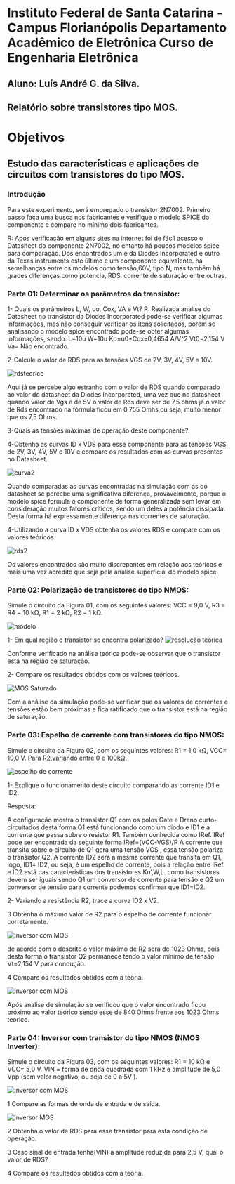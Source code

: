 # Instituto Federal de Santa Catarina - Campus Florianópolis Departamento Acadêmico de Eletrônica Curso de Engenharia Eletrônica

## Aluno: Luís André G. da Silva.

## Relatório sobre transistores tipo MOS.

# Objetivos

## Estudo das características e aplicações de circuitos com transistores do tipo MOS.

### Introdução
Para este experimento, será empregado o transistor 2N7002.
Primeiro passo faça uma busca nos fabricantes e verifique o modelo SPICE do
componente e compare no mínimo dois fabricantes.

R: Após verificação em alguns sites na internet foi de fácíl acesso o Datasheet do componente 2N7002, no entanto há poucos modelos spice para comparação. Dos encontrados um é da Diodes Incorporated e outro da Texas instruments este último e um componente equivalente.
há semelhanças entre os modelos como tensão,60V, tipo N, mas também há grades diferenças como potencia, RDS, corrente de saturação entre outras.

### Parte 01: Determinar os parâmetros do transistor:
1- Quais os parâmetros L, W, uo, Cox, VA e Vt?
R: Realizada analise do Datasheet no transistor da Diodes Incorporated pode-se verificar algumas informações, mas não conseguir verificar os itens solicitados, porém se analisando o modelo spice encontrado pode-se obter algumas informações, sendo:
L=10u
W=10u
Kp=u0*Cox=0,4654 A/V^2
Vt0=2,154 V
Va= Não encontrado.

2-Calcule o valor de RDS para as tensões VGS de 2V, 3V, 4V, 5V e 10V.

![rdsteorico](/Imagens/parte4/rdsteorico.JPG)

Aqui já se percebe algo estranho com o valor de RDS quando comparado ao valor do datasheet da Diodes Incorporated, uma vez que no datasheet quando valor de Vgs é de 5V o valor de Rds deve ser de 7,5 ohms já o valor de Rds encontrado na fórmula ficou em 0,755 Omhs,ou seja, muito menor que os 7,5 Ohms.

3-Quais as tensões máximas de operação deste componente?

4-Obtenha as curvas ID x VDS para esse componente para as tensões VGS de 2V, 3V, 4V, 5V e 10V e compare os resultados com as curvas presentes no Datasheet.

![curva2](/Imagens/parte4/curva2.JPG)

Quando comparadas as curvas encontradas na simulação com as do datasheet se percebe uma significativa diferença, provavelmente, porque o modelo spice formula o componente de forma generalizada sem levar em consideração muitos fatores críticos, sendo um deles a potência dissipada. Desta forma há expressamente diferença nas correntes de saturação.

4-Utilizando a curva ID x VDS obtenha os valores RDS e compare com os valores teóricos.

![rds2](/Imagens/parte4/RDS2.JPG)

Os valores encontrados são muito discrepantes em relação aos teóricos e mais uma vez acredito que seja pela analise superficial do modelo spice.


### Parte 02: Polarização de transistores do tipo NMOS:

Simule o circuito da Figura 01, com os seguintes valores: VCC = 9,0 V, R3 = R4 = 10 kΩ, R1 = 2 kΩ, R2 = 1 kΩ.

![modelo](/Imagens/parte4/modelo.JPG)

1- Em qual região o transistor se encontra polarizado?
![resolução teórica](/Imagens/parte4/mos.jpg)

Conforme verificado na análise teórica pode-se observar que o transistor está na região de saturação.


2- Compare os resultados obtidos com os valores teóricos.

![MOS Saturado](/Imagens/parte4/mossaturação.JPG)

Com a análise da simulação pode-se verificar que os valores de correntes e tensões estão bem próximas e fica ratificado que o transistor está na região de saturação.

### Parte 03: Espelho de corrente com transistores do tipo NMOS:

Simule o circuito da Figura 02, com os seguintes valores: R1 = 1,0 kΩ, VCC= 10,0 V. Para R2,variando entre 0 e 100kΩ.

![espelho de corrente ](/Imagens/parte4/espelho.JPG)

1- Explique o funcionamento deste circuito comparando as corrente ID1 e ID2.

Resposta:

A configuração mostra o transistor Q1 com os polos Gate e Dreno curto-circuitados desta forma Q1 está funcionando como um diodo e ID1 é a corrente que passa sobre o resistor R1. Também conhecida como IRef.
IRef pode ser encontrada da seguinte forma IRef=(VCC-VGS)/R
A corrente que transita sobre o circuito de Q1 gera uma tensão VGS , essa tensão polariza o transistor Q2. A corrente ID2 será a mesma corrente que transita em Q1, logo, ID1= ID2, ou seja, é um espelho de corrente, pois a relação entre IRef. e ID2 está nas características dos transistores Kn’,W,L. como transistores devem ser iguais sendo Q1 um conversor de corrente para tensão e Q2 um conversor de tensão para corrente podemos confirmar que ID1=ID2.


2- Variando a resistência R2, trace a curva ID2 x V2.


3 Obtenha o máximo valor de R2 para o espelho de corrente funcionar corretamente.

![inversor com MOS ](/Imagens/parte4/teoricomos.jpg)

de acordo com o descrito o valor máximo de R2 será de 1023 Ohms, pois desta forma o transistor Q2 permanece tendo o valor mínimo de tensão Vt=2,154 V para condução.


4 Compare os resultados obtidos com a teoria.

![inversor com MOS ](/Imagens/parte4/zeroohms.JPG)

Após analise de simulação se verificou que o valor encontrado ficou próximo ao valor teórico sendo esse de 840 Ohms frente aos 1023 Ohms teórico.


### Parte 04: Inversor com transistor do tipo NMOS (NMOS Inverter):

Simule o circuito da Figura 03, com os seguintes valores: R1 = 10 kΩ e VCC= 5,0 V.
VIN = forma de onda quadrada com 1 kHz e amplitude de 5,0 Vpp (sem valor negativo, ou seja de 0 a 5V ).

![inversor com MOS ](/Imagens/parte4/inversorcommos.JPG)

1 Compare as formas de onda de entrada e de saída.

![inversor MOS](/Imagens/parte4/curvainveroramos.JPG)

2 Obtenha o valor de RDS para esse transistor para esta condição de operação.

3 Caso sinal de entrada tenha(VIN) a amplitude reduzida para 2,5 V, qual o valor de RDS?

4 Compare os resultados obtidos com a teoria.
